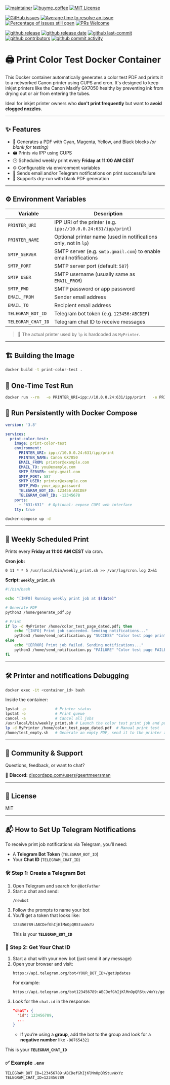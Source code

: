 
[![maintainer](https://img.shields.io/badge/maintainer-Geert%20Meersman-green?style=for-the-badge&logo=github)](https://github.com/geertmeersman)
[![buyme_coffee](https://img.shields.io/badge/Buy%20me%20an%20Omer-donate-yellow?style=for-the-badge&logo=buymeacoffee)](https://www.buymeacoffee.com/geertmeersman)
[![MIT License](https://img.shields.io/github/license/geertmeersman/print-color-test?style=for-the-badge)](https://github.com/geertmeersman/print-color-test/blob/main/LICENSE)

[![GitHub issues](https://img.shields.io/github/issues/geertmeersman/print-color-test)](https://github.com/geertmeersman/print-color-test/issues)
[![Average time to resolve an issue](http://isitmaintained.com/badge/resolution/geertmeersman/print-color-test.svg)](http://isitmaintained.com/project/geertmeersman/print-color-test)
[![Percentage of issues still open](http://isitmaintained.com/badge/open/geertmeersman/print-color-test.svg)](http://isitmaintained.com/project/geertmeersman/print-color-test)
[![PRs Welcome](https://img.shields.io/badge/PRs-Welcome-brightgreen.svg)](https://github.com/geertmeersman/print-color-test/pulls)

[![github release](https://img.shields.io/github/v/release/geertmeersman/print-color-test?logo=github)](https://github.com/geertmeersman/print-color-test/releases)
[![github release date](https://img.shields.io/github/release-date/geertmeersman/print-color-test)](https://github.com/geertmeersman/print-color-test/releases)
[![github last-commit](https://img.shields.io/github/last-commit/geertmeersman/print-color-test)](https://github.com/geertmeersman/print-color-test/commits)
[![github contributors](https://img.shields.io/github/contributors/geertmeersman/print-color-test)](https://github.com/geertmeersman/print-color-test/graphs/contributors)
[![github commit activity](https://img.shields.io/github/commit-activity/y/geertmeersman/print-color-test?logo=github)](https://github.com/geertmeersman/print-color-test/commits/main)


# 🖨️ Print Color Test Docker Container

This Docker container automatically generates a color test PDF and prints it to a networked Canon printer using CUPS and cron. It's designed to keep inkjet printers like the Canon Maxify GX7050 healthy by preventing ink from drying out or air from entering the tubes.

Ideal for inkjet printer owners who **don't print frequently** but want to **avoid clogged nozzles**.

---

## ✨ Features

- 🎨 Generates a PDF with Cyan, Magenta, Yellow, and Black blocks *(or blank for testing)*
- 🖨️ Prints via IPP using CUPS
- 🕒 Scheduled weekly print every **Friday at 11:00 AM CEST**
- ⚙️ Configurable via environment variables
- 📧 Sends email and/or Telegram notifications on print success/failure
- 🧪 Supports dry-run with blank PDF generation

---

## ⚙️ Environment Variables

| Variable            | Description                                                                 |
|---------------------|-----------------------------------------------------------------------------|
| `PRINTER_URI`        | IPP URI of the printer (e.g. `ipp://10.0.0.24:631/ipp/print`)               |
| `PRINTER_NAME`       | Optional printer name (used in notifications only, not in `lp`)             |
| `SMTP_SERVER`        | SMTP server (e.g. `smtp.gmail.com`) to enable email notifications           |
| `SMTP_PORT`          | SMTP server port (default: `587`)                                           |
| `SMTP_USER`          | SMTP username (usually same as `EMAIL_FROM`)                                |
| `SMTP_PWD`           | SMTP password or app password                                               |
| `EMAIL_FROM`         | Sender email address                                                        |
| `EMAIL_TO`           | Recipient email address                                                     |
| `TELEGRAM_BOT_ID`    | Telegram bot token (e.g. `123456:ABCDEF`)                                   |
| `TELEGRAM_CHAT_ID`   | Telegram chat ID to receive messages                                        |

> 📌 The actual printer used by `lp` is hardcoded as `MyPrinter`.

---

## 🏗️ Building the Image

```bash
docker build -t print-color-test .
```

## 🚀 One-Time Test Run

```bash
docker run --rm   -e PRINTER_URI=ipp://10.0.0.24:631/ipp/print   -e PRINTER_NAME="Canon GX7050"   print-color-test
```

## 🔁 Run Persistently with Docker Compose

```yaml
version: '3.8'

services:
  print-color-test:
    image: print-color-test
    environment:
      PRINTER_URI: ipp://10.0.0.24:631/ipp/print
      PRINTER_NAME: Canon GX7050
      EMAIL_FROM: printer@example.com
      EMAIL_TO: you@example.com
      SMTP_SERVER: smtp.gmail.com
      SMTP_PORT: 587
      SMTP_USER: printer@example.com
      SMTP_PWD: your_app_password
      TELEGRAM_BOT_ID: 123456:ABCDEF
      TELEGRAM_CHAT_ID: -12345678
    ports:
      - "631:631"  # Optional: expose CUPS web interface
    tty: true
```

```bash
docker-compose up -d
```

---

## 📆 Weekly Scheduled Print

Prints every **Friday at 11:00 AM CEST** via cron.

**Cron job:**

```cron
0 11 * * 5 /usr/local/bin/weekly_print.sh >> /var/log/cron.log 2>&1
```

**Script: `weekly_print.sh`**

```bash
#!/bin/bash

echo "[INFO] Running weekly print job at $(date)"

# Generate PDF
python3 /home/generate_pdf.py

# Print
if lp -d MyPrinter /home/color_test_page_dated.pdf; then
    echo "[INFO] Print job succeeded. Sending notifications..."
    python3 /home/send_notification.py "SUCCESS" "Color test page printed successfully at $(date)."
else
    echo "[ERROR] Print job failed. Sending notifications..."
    python3 /home/send_notification.py "FAILURE" "Color test page FAILED to print at $(date)."
fi
```

---

## 🛠️ Printer and notifications Debugging

```bash
docker exec -it <container_id> bash
```

Inside the container:

```bash
lpstat -p             # Printer status
lpstat -o             # Print queue
cancel -a             # Cancel all jobs
/usr/local/bin/weekly_print.sh # Launch the color test print job and push notifications if the environment variables are set
lp -d MyPrinter /home/color_test_page_dated.pdf  # Manual print test
/home/test_empty.sh   # Generate an empty PDF, send it to the printer and push notifications if the environment variables are set
```

---

## 💬 Community & Support

Questions, feedback, or want to chat?

📨 **Discord:** [discordapp.com/users/geertmeersman](https://discordapp.com/users/geertmeersman)

---

## 📄 License

MIT

---

## 📬 How to Set Up Telegram Notifications

To receive print job notifications via Telegram, you’ll need:

- A **Telegram Bot Token** (`TELEGRAM_BOT_ID`)
- Your **Chat ID** (`TELEGRAM_CHAT_ID`)

### 🛠️ Step 1: Create a Telegram Bot

1. Open Telegram and search for `@BotFather`
2. Start a chat and send:  
   ```
   /newbot
   ```
3. Follow the prompts to name your bot
4. You’ll get a token that looks like:  
   ```
   123456789:ABCDefGhIjKlMnOpQRStuvWxYz
   ```
   This is your **`TELEGRAM_BOT_ID`**

### 🧾 Step 2: Get Your Chat ID

1. Start a chat with your new bot (just send it any message)
2. Open your browser and visit:  
   ```
   https://api.telegram.org/bot<YOUR_BOT_ID>/getUpdates
   ```
   For example:  
   ```
   https://api.telegram.org/bot123456789:ABCDefGhIjKlMnOpQRStuvWxYz/getUpdates
   ```
3. Look for the `chat.id` in the response:
   ```json
   "chat": {
     "id": 123456789,
     ...
   }
   ```
   - If you’re using a **group**, add the bot to the group and look for a **negative number** like `-987654321`

This is your **`TELEGRAM_CHAT_ID`**

### ✅ Example `.env`

```env
TELEGRAM_BOT_ID=123456789:ABCDefGhIjKlMnOpQRStuvWxYz
TELEGRAM_CHAT_ID=123456789
```

